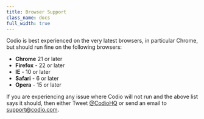 ```yaml
---
title: Browser Support
class_name: docs
full_width: true
---
```


Codio is best experienced on the very latest browsers, in particular Chrome, but should run fine on the following browsers:

- **Chrome** 21 or later
- **Firefox** - 22 or later
- **IE** - 10 or later
- **Safari** - 6 or later
- **Opera** - 15 or later


If you are experiencing any issue where Codio will not run and the above list says it should, then either Tweet [@CodioHQ](https://twitter.com/codiohq) or send an email to support@codio.com.
